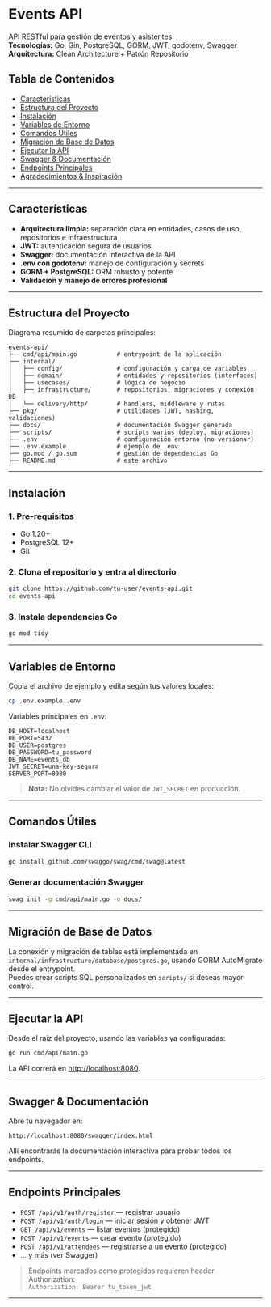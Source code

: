 # Events API

API RESTful para gestión de eventos y asistentes  
**Tecnologías:** Go, Gin, PostgreSQL, GORM, JWT, godotenv, Swagger  
**Arquitectura:** Clean Architecture + Patrón Repositorio

## Tabla de Contenidos

- [Características](#características)
- [Estructura del Proyecto](#estructura-del-proyecto)
- [Instalación](#instalación)
- [Variables de Entorno](#variables-de-entorno)
- [Comandos Útiles](#comandos-útiles)
- [Migración de Base de Datos](#migración-de-base-de-datos)
- [Ejecutar la API](#ejecutar-la-api)
- [Swagger & Documentación](#swagger--documentación)
- [Endpoints Principales](#endpoints-principales)
- [Agradecimientos & Inspiración](#agradecimientos--inspiración)

---

## Características

- **Arquitectura limpia:** separación clara en entidades, casos de uso, repositorios e infraestructura
- **JWT:** autenticación segura de usuarios
- **Swagger:** documentación interactiva de la API
- **.env con godotenv:** manejo de configuración y secrets
- **GORM + PostgreSQL:** ORM robusto y potente
- **Validación y manejo de errores profesional**

---

## Estructura del Proyecto

Diagrama resumido de carpetas principales:

```
events-api/
├── cmd/api/main.go           # entrypoint de la aplicación
├── internal/
│   ├── config/               # configuración y carga de variables
│   ├── domain/               # entidades y repositorios (interfaces)
│   ├── usecases/             # lógica de negocio
│   ├── infrastructure/       # repositorios, migraciones y conexión DB
│   └── delivery/http/        # handlers, middleware y rutas
├── pkg/                      # utilidades (JWT, hashing, validaciones)
├── docs/                     # documentación Swagger generada
├── scripts/                  # scripts varios (deploy, migraciones)
├── .env                      # configuración entorno (no versionar)
├── .env.example              # ejemplo de .env
├── go.mod / go.sum           # gestión de dependencias Go
├── README.md                 # este archivo
```

---

## Instalación

### 1. Pre-requisitos

- Go 1.20+
- PostgreSQL 12+
- Git

### 2. Clona el repositorio y entra al directorio

```bash
git clone https://github.com/tu-user/events-api.git
cd events-api
```

### 3. Instala dependencias Go

```bash
go mod tidy
```

---

## Variables de Entorno

Copia el archivo de ejemplo y edita según tus valores locales:

```bash
cp .env.example .env
```

Variables principales en `.env`:

```env
DB_HOST=localhost
DB_PORT=5432
DB_USER=postgres
DB_PASSWORD=tu_password
DB_NAME=events_db
JWT_SECRET=una-key-segura
SERVER_PORT=8080
```

> **Nota:** No olvides cambiar el valor de `JWT_SECRET` en producción.

---

## Comandos Útiles

### Instalar Swagger CLI

```bash
go install github.com/swaggo/swag/cmd/swag@latest
```

### Generar documentación Swagger

```bash
swag init -g cmd/api/main.go -o docs/
```

---

## Migración de Base de Datos

La conexión y migración de tablas está implementada en `internal/infrastructure/database/postgres.go`, usando GORM AutoMigrate desde el entrypoint.  
Puedes crear scripts SQL personalizados en `scripts/` si deseas mayor control.

---

## Ejecutar la API

Desde el raíz del proyecto, usando las variables ya configuradas:

```bash
go run cmd/api/main.go
```

La API correrá en [http://localhost:8080](http://localhost:8080).

---

## Swagger & Documentación

Abre tu navegador en:

```
http://localhost:8080/swagger/index.html
```

Allí encontrarás la documentación interactiva para probar todos los endpoints.

---

## Endpoints Principales

- `POST /api/v1/auth/register` — registrar usuario
- `POST /api/v1/auth/login` — iniciar sesión y obtener JWT
- `GET /api/v1/events` — listar eventos (protegido)
- `POST /api/v1/events` — crear evento (protegido)
- `POST /api/v1/attendees` — registrarse a un evento (protegido)
- ... y más (ver Swagger)

> Endpoints marcados como protegidos requieren header Authorization:  
> `Authorization: Bearer tu_token_jwt`

---
